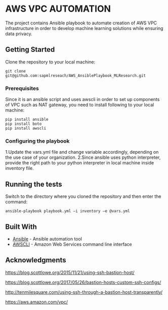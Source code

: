 # AWS VPC AUTOMATION

The project contains Ansible playbook to automate creation of AWS VPC infrastructure in order to develop machine learning solutions while ensuring data privacy.

## Getting Started
Clone the repository to your local machine:
```
git clone git@github.com:sapmlreseach/AWS_AnsiblePlaybook_MLResearch.git
```
### Prerequisites
Since it is an ansible script and uses awscli in order to set up components of VPC such as NAT gateway, you need to install following to your local machine:

```
pip install ansible
pip install boto
pip install awscli
```

### Configuring the playbook

1.Update the vars.yml file and change variable accordingly, depending on the use case of your organization.
2.Since ansible uses python interpreter, provide the right path to your python interpreter in local machine inside inventory file.



## Running the tests

Switch to the directory where you cloned the repository and then enter the command:

```
ansible-playbook playbook.yml –i inventory –e @vars.yml
```
## Built With

* [Ansible](http://docs.ansible.com/ansible/latest/guide_aws.html) - Ansible automation tool
* [AWSCLI](https://aws.amazon.com/cli/) - Amazon Web Services command line interface


## Acknowledgments
https://blog.scottlowe.org/2015/11/21/using-ssh-bastion-host/

https://blog.scottlowe.org/2017/05/26/bastion-hosts-custom-ssh-configs/

http://tenmilesquare.com/using-ssh-through-a-bastion-host-transparently/

https://aws.amazon.com/vpc/
